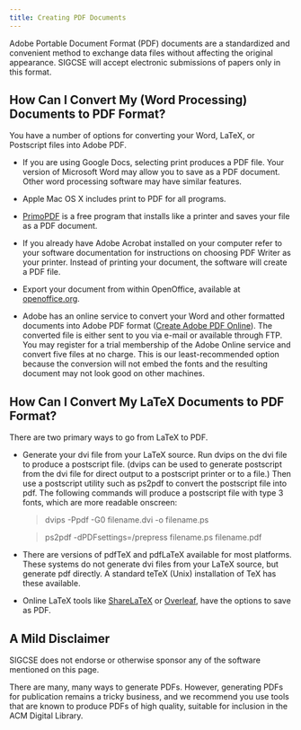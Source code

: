 ```yaml
---
title: Creating PDF Documents
---
```


Adobe Portable Document Format (PDF) documents are a standardized and
convenient method to exchange data files without affecting the original
appearance. SIGCSE will accept electronic submissions of papers only in
this format.

## How Can I Convert My (Word Processing) Documents to PDF Format?

You have a number of options for converting your Word, LaTeX, or
Postscript files into Adobe PDF.

-   If you are using Google Docs, selecting print produces a PDF file.
    Your version of Microsoft Word may allow you to save as a PDF
    document. Other word processing software may have similar features.
    
-   Apple Mac OS X includes print to PDF for all programs.

-   [PrimoPDF](http://www.primopdf.com) is a free program that installs
    like a printer and saves your file as a PDF document.
    
-   If you already have Adobe Acrobat installed on your computer refer
    to your software documentation for instructions on choosing PDF
    Writer as your printer. Instead of printing your document, the
    software will create a PDF file.
    
-   Export your document from within OpenOffice, available at
    [openoffice.org](http://openoffice.org).
    
-   Adobe has an online service to convert your Word and
    other formatted documents into Adobe PDF format ([Create Adobe PDF
    Online](https://createpdf.acrobat.com/)). The converted file is
    either sent to you via e-mail or available through FTP. You may
    register for a trial membership of the Adobe Online service and
    convert five files at no charge. This is our least-recommended
    option because the conversion will not embed the fonts and the
    resulting document may not look good on other machines.


## How Can I Convert My LaTeX Documents to PDF Format?

There are two primary ways to go from LaTeX to PDF.

-   Generate your dvi file from your LaTeX source. Run dvips on the dvi
    file to produce a postscript file. (dvips can be used to generate
    postscript from the dvi file for direct output to a postscript
    printer or to a file.) Then use a postscript utility such as ps2pdf
    to convert the postscript file into pdf. The following commands will
    produce a postscript file with type 3 fonts, which are more readable
    onscreen:

    > dvips -Ppdf -G0 filename.dvi -o filename.ps 
    
    >  ps2pdf -dPDFsettings=/prepress filename.ps filename.pdf

-   There are versions of pdfTeX and pdfLaTeX available for most
    platforms. These systems do not generate dvi files from your LaTeX
    source, but generate pdf directly. A standard teTeX (Unix)
    installation of TeX has these available.
	
-	Online LaTeX tools like [ShareLaTeX](https://www.sharelatex.com) or [Overleaf](https://www.overleaf.com/), have the options to save as PDF.
	

## A Mild Disclaimer

SIGCSE does not endorse or otherwise sponsor any of the software mentioned on this page.

There are many, many ways to generate PDFs. However, generating PDFs for publication remains a tricky business, and we recommend you use tools that are known to produce PDFs of high quality, suitable for inclusion in the ACM Digital Library.
